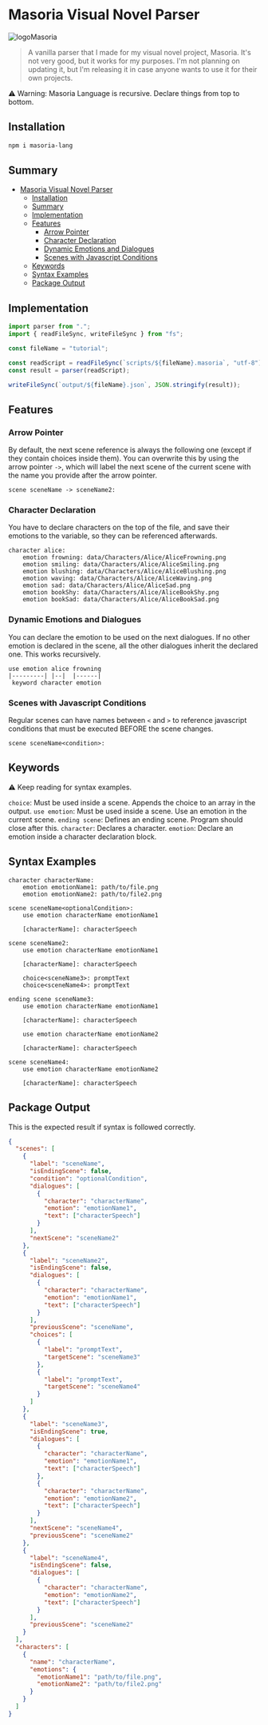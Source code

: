 # Masoria Visual Novel Parser

![logoMasoria](LogoMasoria.png)

> A vanilla parser that I made for my visual novel project, Masoria. It's not very good, but it works for my purposes. I'm not planning on updating it, but I'm releasing it in case anyone wants to use it for their own projects.

⚠️ Warning: Masoria Language is recursive. Declare things from top to bottom.

## Installation

```bash
npm i masoria-lang
```

## Summary

- [Masoria Visual Novel Parser](#masoria-visual-novel-parser)
  - [Installation](#installation)
  - [Summary](#summary)
  - [Implementation](#implementation)
  - [Features](#features)
    - [Arrow Pointer](#arrow-pointer)
    - [Character Declaration](#character-declaration)
    - [Dynamic Emotions and Dialogues](#dynamic-emotions-and-dialogues)
    - [Scenes with Javascript Conditions](#scenes-with-javascript-conditions)
  - [Keywords](#keywords)
  - [Syntax Examples](#syntax-examples)
  - [Package Output](#package-output)

## Implementation

```ts
import parser from ".";
import { readFileSync, writeFileSync } from "fs";

const fileName = "tutorial";

const readScript = readFileSync(`scripts/${fileName}.masoria`, "utf-8");
const result = parser(readScript);

writeFileSync(`output/${fileName}.json`, JSON.stringify(result));
```

## Features

### Arrow Pointer

By default, the next scene reference is always the following one (except if they contain choices inside them). You can overwrite this by using the arrow pointer `->`, which will label the next scene of the current scene with the name you provide after the arrow pointer.

```masoria
scene sceneName -> sceneName2:
```

### Character Declaration

You have to declare characters on the top of the file, and save their emotions to the variable, so they can be referenced afterwards.

```masoria
character alice:
    emotion frowning: data/Characters/Alice/AliceFrowning.png
    emotion smiling: data/Characters/Alice/AliceSmiling.png
    emotion blushing: data/Characters/Alice/AliceBlushing.png
    emotion waving: data/Characters/Alice/AliceWaving.png
    emotion sad: data/Characters/Alice/AliceSad.png
    emotion bookShy: data/Characters/Alice/AliceBookShy.png
    emotion bookSad: data/Characters/Alice/AliceBookSad.png
```

### Dynamic Emotions and Dialogues

You can declare the emotion to be used on the next dialogues. If no other emotion is declared in the scene, all the other dialogues inherit the declared one. This works recursively.

```masoria
use emotion alice frowning
|---------| |--|  |------|
 keyword character emotion
```

### Scenes with Javascript Conditions

Regular scenes can have names between `<` and `>` to reference javascript conditions that must be executed BEFORE the scene changes.

```masoria
scene sceneName<condition>:
```

## Keywords

⚠️ Keep reading for syntax examples.

`choice`: Must be used inside a scene. Appends the choice to an array in the output.
`use emotion`: Must be used inside a scene. Use an emotion in the current scene.
`ending scene`: Defines an ending scene. Program should close after this.
`character`: Declares a character.
`emotion`: Declare an emotion inside a character declaration block.

## Syntax Examples

```masoria
character characterName:
    emotion emotionName1: path/to/file.png
    emotion emotionName2: path/to/file2.png

scene sceneName<optionalCondition>:
    use emotion characterName emotionName1

    [characterName]: characterSpeech

scene sceneName2:
    use emotion characterName emotionName1

    [characterName]: characterSpeech

    choice<sceneName3>: promptText
    choice<sceneName4>: promptText

ending scene sceneName3:
    use emotion characterName emotionName1

    [characterName]: characterSpeech

    use emotion characterName emotionName2

    [characterName]: characterSpeech

scene sceneName4:
    use emotion characterName emotionName2

    [characterName]: characterSpeech
```

## Package Output

This is the expected result if syntax is followed correctly.

```json
{
  "scenes": [
    {
      "label": "sceneName",
      "isEndingScene": false,
      "condition": "optionalCondition",
      "dialogues": [
        {
          "character": "characterName",
          "emotion": "emotionName1",
          "text": ["characterSpeech"]
        }
      ],
      "nextScene": "sceneName2"
    },
    {
      "label": "sceneName2",
      "isEndingScene": false,
      "dialogues": [
        {
          "character": "characterName",
          "emotion": "emotionName1",
          "text": ["characterSpeech"]
        }
      ],
      "previousScene": "sceneName",
      "choices": [
        {
          "label": "promptText",
          "targetScene": "sceneName3"
        },
        {
          "label": "promptText",
          "targetScene": "sceneName4"
        }
      ]
    },
    {
      "label": "sceneName3",
      "isEndingScene": true,
      "dialogues": [
        {
          "character": "characterName",
          "emotion": "emotionName1",
          "text": ["characterSpeech"]
        },
        {
          "character": "characterName",
          "emotion": "emotionName2",
          "text": ["characterSpeech"]
        }
      ],
      "nextScene": "sceneName4",
      "previousScene": "sceneName2"
    },
    {
      "label": "sceneName4",
      "isEndingScene": false,
      "dialogues": [
        {
          "character": "characterName",
          "emotion": "emotionName2",
          "text": ["characterSpeech"]
        }
      ],
      "previousScene": "sceneName2"
    }
  ],
  "characters": [
    {
      "name": "characterName",
      "emotions": {
        "emotionName1": "path/to/file.png",
        "emotionName2": "path/to/file2.png"
      }
    }
  ]
}
```
